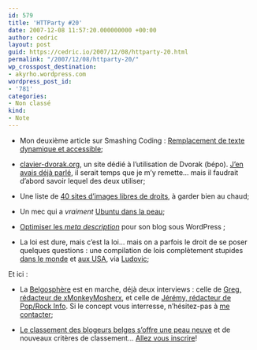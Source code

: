 ```yaml
---
id: 579
title: 'HTTParty #20'
date: 2007-12-08 11:57:20.000000000 +00:00
author: cedric
layout: post
guid: https://cedric.io/2007/12/08/httparty-20.html
permalink: "/2007/12/08/httparty-20/"
wp_crosspost_destination:
- akyrho.wordpress.com
wordpress_post_id:
- '781'
categories:
- Non classé
kind:
- Note
---
```

  * Mon deuxième article sur Smashing Coding : [Remplacement de texte dynamique et accessible](http://smashingcoding.com/2007/12/08/remplacement-de-texte-dynamique-et-accessible/);

  * [clavier-dvorak.org](http://www.clavier-dvorak.org/), un site dédié à l’utilisation de Dvorak (bépo). [J’en avais déjà parlé](/blog/2007/07/25/dvorak-fr/), il serait temps que je m’y remette… mais il faudrait d’abord savoir lequel des deux utiliser;

  * Une liste de [40 sites d’images libres de droits](http://smashingcoding.com/2007/12/01/plus-de-40-sites-dimages-libres-de-droits/), à garder bien au chaud;

  * Un mec qui a _vraiment_ [Ubuntu dans la peau](http://www.cedynamix.fr/dotclear/index.php?post/2007/11/26/Avoir-Ubuntu-dans-le-peau);

  * [Optimiser les _meta description_](http://blogtoolbox.fr/optimiser-les-balises-meta-description/) pour son blog sous WordPress ;

  * La loi est dure, mais c’est la loi… mais on a parfois le droit de se poser quelques questions : une compilation de lois complètement stupides [dans le monde](http://capsounet.blogspot.com/2007/06/lois-stupides.html) et [aux USA](http://www.koreus.com/modules/news/article2756.html), via [Ludovic](http://www.geeek.org/post/2007/11/13/Une-compilation-de-lois-vraiment-stupides);

Et ici :

  * La [Belgosphère](http://www.parenthese.be/tag/Belgosph%C3%A8re/) est en marche, déjà deux interviews : celle de [Greg, rédacteur de xMonkeyMosherx](/blog/2007/12/01/entrevue-avec-greg-redacteur-de-xmonkeymosherx/), et celle de [Jérémy, rédacteur de Pop/Rock Info](/blog/2007/12/07/entrevue-avec-jeremy-redacteur-de-poprock-info/). Si le concept vous interresse, n’hésitez-pas à [me contacter](http://www.parenthese.be/contact/);

  * [Le classement des blogeurs belges s’offre une peau neuve](/blog/2007/12/05/classement-des-blogs-belges-version-2/) et de nouveaux critères de classement… [Allez vous inscrire](http://www.parenthese.be/topblog)!